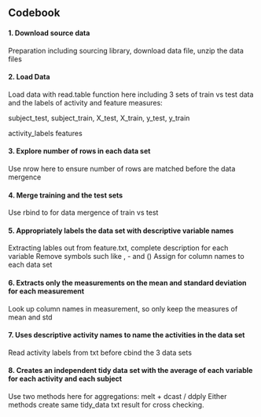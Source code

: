 ## Codebook

#### 1. Download source data
Preparation including sourcing library, download data file, unzip the data files

#### 2. Load Data
Load data with read.table function here including 3 sets of train vs test data and the labels of activity and feature measures:

subject_test, subject_train, 
X_test, X_train,
y_test, y_train

activity_labels
features

#### 3. Explore number of rows in each data set
Use nrow here to ensure number of rows are matched before the data mergence

#### 4. Merge training and the test sets
Use rbind to for data mergence of train vs test

#### 5. Appropriately labels the data set with descriptive variable names
Extracting lables out from feature.txt, complete description for each variable
Remove symbols such like , - and ()
Assign for column names to each data set

#### 6. Extracts only the measurements on the mean and standard deviation for each measurement
Look up column names in measurement, so only keep the measures of mean and std

#### 7. Uses descriptive activity names to name the activities in the data set
Read activity labels from txt before cbind the 3 data sets

#### 8. Creates an independent tidy data set with the average of each variable for each activity and each subject
Use two methods here for aggregations: melt + dcast / ddply
Either methods create same tidy_data txt result for cross checking.